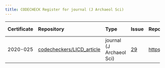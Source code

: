 ```yaml
---
title: CODECHECK Register for journal (J Archaeol Sci)
---
```



|Certificate |Repository                |Type                     |Issue |Report                                 |Check date |
|:-------|:--------------------------------|:------------------|:---|:--------------------------|:----------|
|2020-025    |[codecheckers/LICD_article](https://github.com/codecheckers/LICD_article)|journal (J Archaeol Sci) |[29](https://github.com/codecheckers/register/issues/29)|https://doi.org/10.5281/zenodo.4279275 |2020-11-19 |
